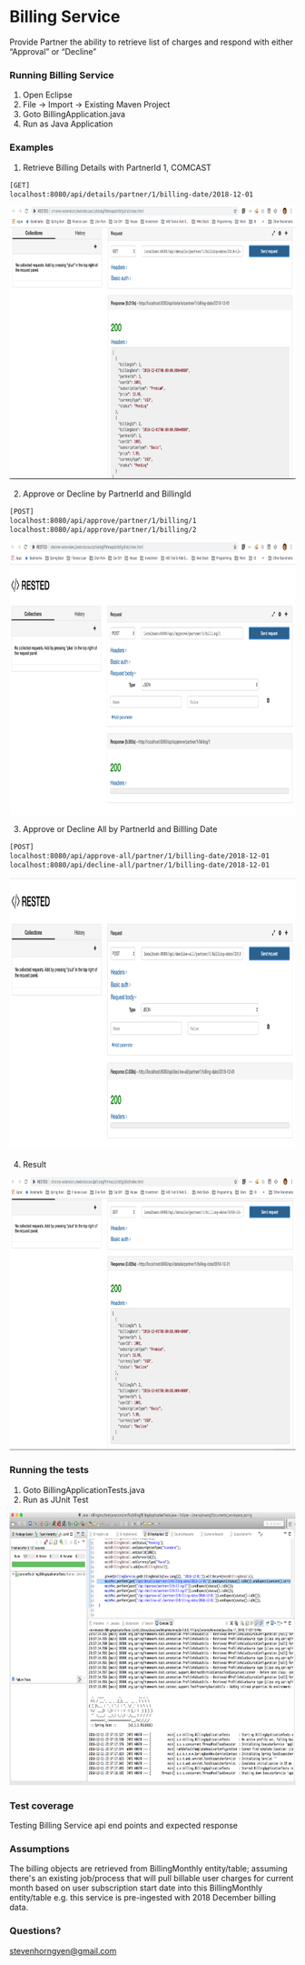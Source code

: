 # Billing Service
Provide Partner the ability to retrieve list of charges and respond with either “Approval” or “Decline”

### Running Billing Service
1. Open Eclipse
2. File -> Import -> Existing Maven Project
3. Goto BillingApplication.java
4. Run as Java Application

### Examples
1. Retrieve Billing Details with PartnerId 1, COMCAST

```
[GET]
localhost:8080/api/details/partner/1/billing-date/2018-12-01
```
<img src="images/partner1.png" width="640" height="480">

2. Approve or Decline by PartnerId and BillingId

```
[POST]
localhost:8080/api/approve/partner/1/billing/1
localhost:8080/api/approve/partner/1/billing/2
```
<img src="images/approve%20by%20billingId.png" width="640" height="480">

3. Approve or Decline All by PartnerId and Billling Date 

```
[POST]
localhost:8080/api/approve-all/partner/1/billing-date/2018-12-01
localhost:8080/api/decline-all/partner/1/billing-date/2018-12-01
```
<img src="images/decline%20all.png" width="640" height="480">

4. Result 
<img src="images/Result%20End.png" width="640" height="480">

### Running the tests
1. Goto BillingApplicationTests.java
2. Run as JUnit Test
<img src="images/unit.test.png" width="640" height="480">

### Test coverage
Testing Billing Service api end points and expected response

### Assumptions
The billing objects are retrieved from BillingMonthly entity/table;
assuming there's an existing job/process that will pull billable user charges for current month based on user subscription start date into this BillingMonthly entity/table e.g. this service is pre-ingested with 2018 December billing data.

### Questions?
stevenhorngyen@gmail.com
